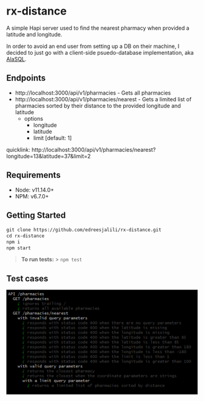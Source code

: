 # rx-distance

A simple Hapi server used to find the nearest pharmacy when provided a latitude and longitude.

In order to avoid an end user from setting up a DB on their machine, I decided to just go with a client-side psuedo-database implementation, aka [AlaSQL](http://alasql.org/).

## Endpoints

- http://localhost:3000/api/v1/pharmacies - Gets all pharmacies
- http://localhost:3000/api/v1/pharmacies/nearest - Gets a limited list of pharmacies sorted by their distance to the provided longitude and latitude
  - options
    - longitude
    - latitude
    - limit [default: 1]

quicklink: http://localhost:3000/api/v1/pharmacies/nearest?longitude=13&latitude=37&limit=2

## Requirements

- Node: v11.14.0+
- NPM: v6.7.0+

## Getting Started

```
git clone https://github.com/edreesjalili/rx-distance.git
cd rx-distance
npm i
npm start
```

> **To run tests:** > `npm test`

## Test cases

![test cases](test-cases.png)
